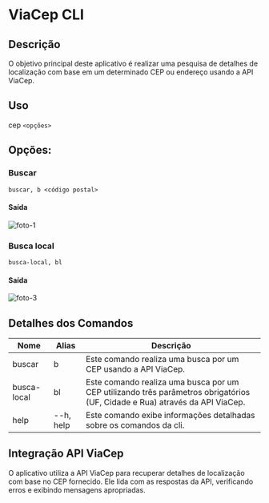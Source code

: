 # ViaCep CLI

## Descrição

O objetivo principal deste aplicativo é realizar uma pesquisa de detalhes de localização com base em um determinado CEP ou endereço usando a API ViaCep.

## Uso

cep `<opções>`

## Opções:

### Buscar

`buscar, b <código postal>`

#### Saída
![foto-1](https://github.com/vilela19/viacep-cli/assets/148297412/61a924ea-9914-483b-8975-6c8a949e5ff0)

### Busca local

`busca-local, bl`

#### Saída
![foto-3](https://github.com/vilela19/viacep-cli/assets/148297412/5d24e4cc-42e2-4f7c-bec9-bc6a0ee78174)


## Detalhes dos Comandos
| Nome   | Alias | Descrição                                                           |
| ------ | ----- | ------------------------------------------------------------------- |
| buscar | b     | Este comando realiza uma busca por um CEP usando a API ViaCep.      |
| busca-local | bl     | Este comando realiza uma busca por um CEP utilizando três parâmetros obrigatórios (UF, Cidade e Rua) através da API ViaCep.      |
| help | --h, help     | Este comando exibe informações detalhadas sobre os comandos da cli.     |

## Integração API ViaCep

O aplicativo utiliza a API ViaCep para recuperar detalhes de localização com base no CEP fornecido. Ele lida com as respostas da API, verificando erros e exibindo mensagens apropriadas.

